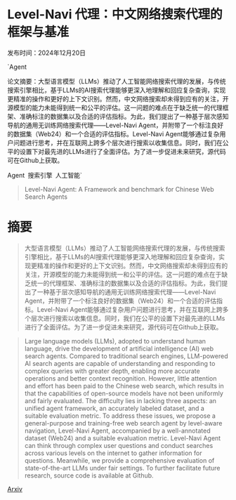 # Level-Navi 代理：中文网络搜索代理的框架与基准

发布时间：2024年12月20日

`Agent

论文摘要：大型语言模型（LLMs）推动了人工智能网络搜索代理的发展，与传统搜索引擎相比，基于LLMs的AI搜索代理能够更深入地理解和回应复杂查询，实现更精准的操作和更好的上下文识别。然而，中文网络搜索却未得到应有的关注，开源模型的能力未能得到统一和公平的评估。这一问题的难点在于缺乏统一的代理框架、准确标注的数据集以及合适的评估指标。为此，我们提出了一种基于层次感知导航的通用无训练网络搜索代理——Level-Navi Agent，并附带了一个标注良好的数据集（Web24）和一个合适的评估指标。Level-Navi Agent能够通过复杂用户问题进行思考，并在互联网上跨多个层次进行搜索以收集信息。同时，我们在公平的设置下对最先进的LLMs进行了全面评估。为了进一步促进未来研究，源代码可在Github上获取。

Agent` `搜索引擎` `人工智能`

> Level-Navi Agent: A Framework and benchmark for Chinese Web Search Agents

# 摘要

> 大型语言模型（LLMs）推动了人工智能网络搜索代理的发展，与传统搜索引擎相比，基于LLMs的AI搜索代理能够更深入地理解和回应复杂查询，实现更精准的操作和更好的上下文识别。然而，中文网络搜索却未得到应有的关注，开源模型的能力未能得到统一和公平的评估。这一问题的难点在于缺乏统一的代理框架、准确标注的数据集以及合适的评估指标。为此，我们提出了一种基于层次感知导航的通用无训练网络搜索代理——Level-Navi Agent，并附带了一个标注良好的数据集（Web24）和一个合适的评估指标。Level-Navi Agent能够通过复杂用户问题进行思考，并在互联网上跨多个层次进行搜索以收集信息。同时，我们在公平的设置下对最先进的LLMs进行了全面评估。为了进一步促进未来研究，源代码可在Github上获取。

> Large language models (LLMs), adopted to understand human language, drive the development of artificial intelligence (AI) web search agents. Compared to traditional search engines, LLM-powered AI search agents are capable of understanding and responding to complex queries with greater depth, enabling more accurate operations and better context recognition. However, little attention and effort has been paid to the Chinese web search, which results in that the capabilities of open-source models have not been uniformly and fairly evaluated. The difficulty lies in lacking three aspects: an unified agent framework, an accurately labeled dataset, and a suitable evaluation metric. To address these issues, we propose a general-purpose and training-free web search agent by level-aware navigation, Level-Navi Agent, accompanied by a well-annotated dataset (Web24) and a suitable evaluation metric. Level-Navi Agent can think through complex user questions and conduct searches across various levels on the internet to gather information for questions. Meanwhile, we provide a comprehensive evaluation of state-of-the-art LLMs under fair settings. To further facilitate future research, source code is available at Github.

[Arxiv](https://arxiv.org/abs/2502.15690)